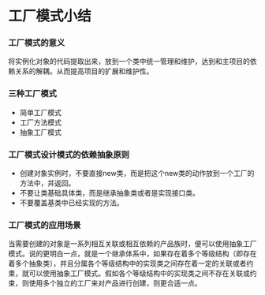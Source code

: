 # 工厂模式小结

### 工厂模式的意义

​		将实例化对象的代码提取出来，放到一个类中统一管理和维护，达到和主项目的依赖关系的解耦。从而提高项目的扩展和维护性。



### 三种工厂模式

- 简单工厂模式
- 工厂方法模式
- 抽象工厂模式



### 工厂模式设计模式的依赖抽象原则

- 创建对象实例时，不要直接new类，而是把这个new类的动作放到一个工厂的方法中，并返回。
- 不要让类基础具体类，而是继承抽象类或者是实现接口类。
- 不要覆盖基类中已经实现的方法。



### 工厂模式的应用场景

​		当需要创建的对象是一系列相互关联或相互依赖的产品族时，便可以使用抽象工厂模式。说的更明白一点，就是一个继承体系中，如果存在着多个等级结构（即存在着多个抽象类），并且分属各个等级结构中的实现类之间存在着一定的关联或者约束，就可以使用抽象工厂模式。假如各个等级结构中的实现类之间不存在关联或约束，则使用多个独立的工厂来对产品进行创建，则更合适一点。

